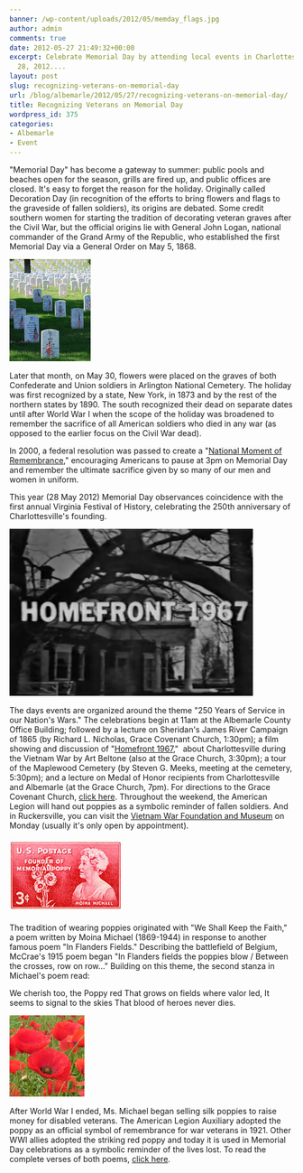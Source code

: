 ```yaml
---
banner: /wp-content/uploads/2012/05/memday_flags.jpg
author: admin
comments: true
date: 2012-05-27 21:49:32+00:00
excerpt: Celebrate Memorial Day by attending local events in Charlottesville on May
  28, 2012....
layout: post
slug: recognizing-veterans-on-memorial-day
url: /blog/albemarle/2012/05/27/recognizing-veterans-on-memorial-day/
title: Recognizing Veterans on Memorial Day
wordpress_id: 375
categories:
- Albemarle
- Event
---
```


"Memorial Day" has become a gateway to summer: public pools and beaches open for the season, grills are fired up, and public offices are closed. It's easy to forget the reason for the holiday. Originally called Decoration Day (in recognition of the efforts to bring flowers and flags to the graveside of fallen soldiers), its origins are debated. Some credit southern women for starting the tradition of decorating veteran graves after the Civil War, but the official origins lie with General John Logan, national commander of the Grand Army of the Republic, who established the first Memorial Day via a General Order on May 5, 1868. 

![](/wp-content/uploads/2012/05/memday_flags.jpg)

Later that month, on May 30, flowers were placed on the graves of both Confederate and Union soldiers in Arlington National Cemetery. The holiday was first recognized by a state, New York, in 1873 and by the rest of the northern states by 1890. The south recognized their dead on separate dates until after World War I when the scope of the holiday was broadened to remember the sacrifice of all American soldiers who died in any war (as opposed to the earlier focus on the Civil War dead).

In 2000, a federal resolution was passed to create a "[National Moment of Remembrance](http://clinton4.nara.gov/remembrance/)," encouraging Americans to pause at 3pm on Memorial Day and remember the ultimate sacrifice given by so many of our men and women in uniform.

This year (28 May 2012) Memorial Day observances coincidence with the first annual Virginia Festival of History, celebrating the 250th anniversary of Charlottesville's founding. 

![](/wp-content/uploads/2012/05/memday_homefront1967.jpg)

The days events are organized around the theme "250 Years of Service in our Nation's Wars." The celebrations begin at 11am at the Albemarle County Office Building; followed by a lecture on Sheridan's James River Campaign of 1865 (by Richard L. Nicholas, Grace Covenant Church, 1:30pm); a film showing and discussion of "[Homefront 1967](http://www2.dailyprogress.com/lifestyles/cdp-lifestyles/2008/mar/30/home_film_is_reminder_of_old_days-ar-86095/),"  about Charlottesville during the Vietnam War by Art Beltone (also at the Grace Church, 3:30pm); a tour of the Maplewood Cemetery (by Steven G. Meeks, meeting at the cemetery, 5:30pm); and a lecture on Medal of Honor recipients from Charlottesville and Albemarle (at the Grace Church, 7pm). For directions to the Grace Covenant Church, [click here](http://www.gracecov.com/contact.html). Throughout the weekend, the American Legion will hand out poppies as a symbolic reminder of fallen soldiers. And in Ruckersville, you can visit the [Vietnam War Foundation and Museum](http://www.vietnamwarfoundation.org/) on Monday (usually it's only open by appointment).[
](http://www.vietnamwarfoundation.org/)



![](/wp-content/uploads/2012/05/memday_poppies1.jpg)

The tradition of wearing poppies originated with "We Shall Keep the Faith," a poem written by Moina Michael (1869-1944) in response to another famous poem "In Flanders Fields." Describing the battlefield of Belgium, McCrae's 1915 poem began "In Flanders fields the poppies blow / Between the crosses, row on row..." Building on this theme, the second stanza in Michael's poem read:

We cherish too, the Poppy red
That grows on fields where valor led,
It seems to signal to the skies
That blood of heroes never dies.



![](/wp-content/uploads/2012/05/memday_poppy.jpg)

After World War I ended, Ms. Michael began selling silk poppies to raise money for disabled veterans. The American Legion Auxiliary adopted the poppy as an official symbol of remembrance for war veterans in 1921. Other WWI allies adopted the striking red poppy and today it is used in Memorial Day celebrations as a symbolic reminder of the lives lost. To read the complete verses of both poems, [click here](http://www.nbc-links.com/miscellaneous/FlandersField.html).
